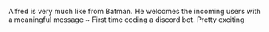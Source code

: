 Alfred is very much like from Batman. He welcomes the incoming users with a meaningful message ~ First time coding a discord bot. Pretty exciting